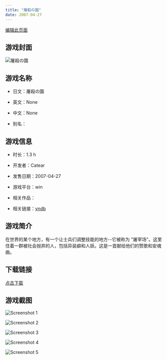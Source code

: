 ```yaml
---
title: "屠殺の園"
date: 2007-04-27
---
```

[编辑此页面](https://github.com/ACG-3/ADV3-source/blob/main/source/_posts/games/%E5%B1%A0%E6%AE%BA%E3%81%AE%E5%9C%92.md)

## 游戏封面

![屠殺の園](https%3A//pan.timero.xyz/onedrive/img_lib_001/%E5%B1%A0%E6%AE%BA%E3%81%AE%E5%9C%92_cover.avif)


## 游戏名称

- 日文：屠殺の園
- 英文：None
- 中文：None

- 别名：


## 游戏信息

- 时长：1.3 h
- 开发者：Catear
- 发售日期：2007-04-27
- 游戏平台：win
- 相关作品：

- 相关链接：[vndb](https://vndb.org/v7421)


## 游戏简介

在世界的某个地方，有一个让士兵们调整技能的地方--它被称为 "屠宰场"。这里住着一群被社会抛弃的人，包括异装癖和人妖。这是一首献给他们的赞歌和安魂曲。




## 下载链接

[点击下载](https://pan.timero.xyz/onedrive/adv_lib_001/%E5%B1%A0%E6%AE%BA%E3%81%AE%E5%9C%92)


## 游戏截图


![Screenshot 1](https%3A//pan.timero.xyz/onedrive/img_lib_001/%E5%B1%A0%E6%AE%BA%E3%81%AE%E5%9C%92_Screenshot_1.avif)

![Screenshot 2](https%3A//pan.timero.xyz/onedrive/img_lib_001/%E5%B1%A0%E6%AE%BA%E3%81%AE%E5%9C%92_Screenshot_2.avif)

![Screenshot 3](https%3A//pan.timero.xyz/onedrive/img_lib_001/%E5%B1%A0%E6%AE%BA%E3%81%AE%E5%9C%92_Screenshot_3.avif)

![Screenshot 4](https%3A//pan.timero.xyz/onedrive/img_lib_001/%E5%B1%A0%E6%AE%BA%E3%81%AE%E5%9C%92_Screenshot_4.avif)

![Screenshot 5](https%3A//pan.timero.xyz/onedrive/img_lib_001/%E5%B1%A0%E6%AE%BA%E3%81%AE%E5%9C%92_Screenshot_5.avif)

